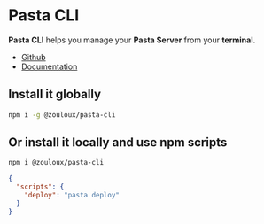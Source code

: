 # Pasta CLI

**Pasta CLI** helps you manage your **Pasta Server** from your **terminal**.

- [Github](https://github.com/zouloux/pasta)
- [Documentation](https://zouloux.github.io/pasta/)


## Install it globally

```bash
npm i -g @zouloux/pasta-cli
```

## Or install it locally and use npm scripts

```bash
npm i @zouloux/pasta-cli
```

```json
{
  "scripts": {
	"deploy": "pasta deploy"
  }
}
```